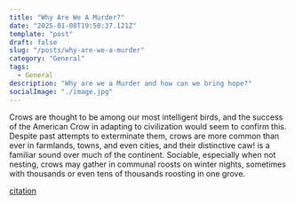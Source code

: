 ```yaml
---
title: "Why Are We A Murder?"
date: "2025-01-08T19:50:37.121Z"
template: "post"
draft: false
slug: "/posts/why-are-we-a-murder"
category: "General"
tags:
  - General
description: "Why are we a Murder and how can we bring hope?"
socialImage: "./image.jpg"
---
```


Crows are thought to be among our most intelligent birds, and the success of the American Crow in adapting to civilization would seem to confirm this. Despite past attempts to exterminate them, crows are more common than ever in farmlands, towns, and even cities, and their distinctive caw! is a familiar sound over much of the continent. Sociable, especially when not nesting, crows may gather in communal roosts on winter nights, sometimes with thousands or even tens of thousands roosting in one grove. 

[citation](https://www.audubon.org/field-guide/bird/american-crow)